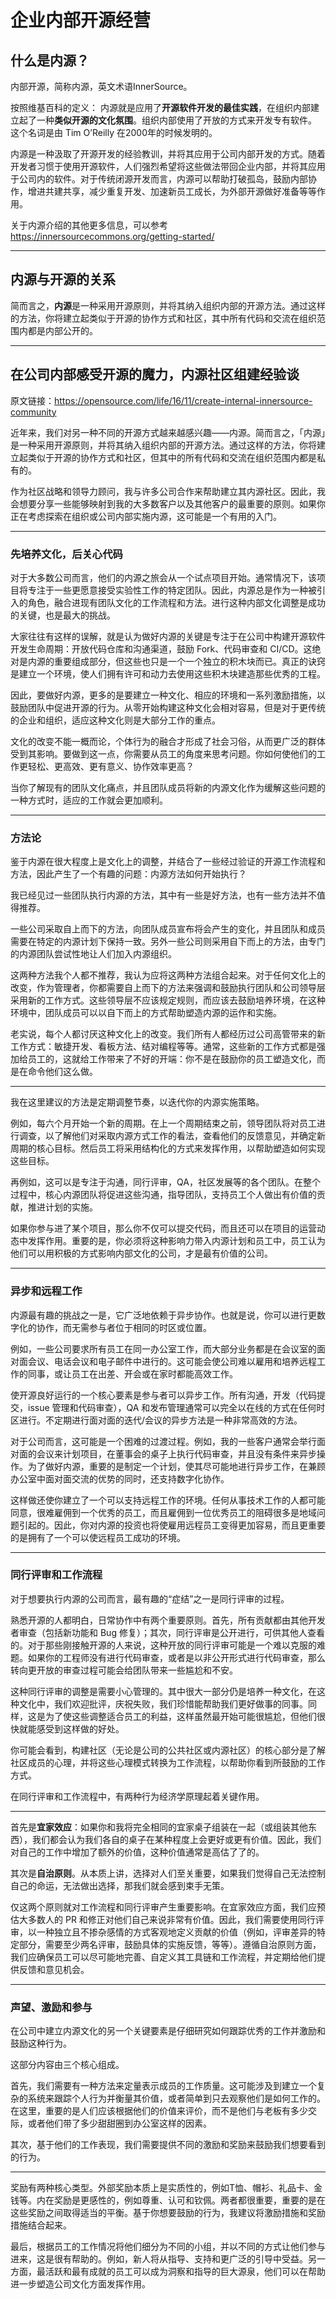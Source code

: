 # 企业内部开源经营

## 什么是内源？

内部开源，简称内源，英文术语InnerSource。

按照维基百科的定义： 内源就是应用了**开源软件开发的最佳实践**，在组织内部建立起了一种**类似开源的文化氛围**。组织内部使用了开放的方式来开发专有软件。 这个名词是由 Tim O’Reilly 在2000年的时候发明的。

内源是一种汲取了开源开发的经验教训，并将其应用于公司内部开发的方式。随着开发者习惯于使用开源软件，人们强烈希望将这些做法带回企业内部，并将其应用于公司内的软件。对于传统闭源开发而言，内源可以帮助打破孤岛，鼓励内部协作，增进共建共享，减少重复开发、加速新员工成长，为外部开源做好准备等等作用。

关于内源介绍的其他更多信息，可以参考 https://innersourcecommons.org/getting-started/

---

## 内源与开源的关系

简而言之，**内源**是一种采用开源原则，并将其纳入组织内部的开源方法。通过这样的方法，你将建立起类似于开源的协作方式和社区，其中所有代码和交流在组织范围内都是内部公开的。

---

## 在公司内部感受开源的魔力，内源社区组建经验谈

原文链接：https://opensource.com/life/16/11/create-internal-innersource-community

近年来，我们对另一种不同的开源方式越来越感兴趣——内源。简而言之，「内源」是一种采用开源原则，并将其纳入组织内部的开源方法。通过这样的方法，你将建立起类似于开源的协作方式和社区，但其中的所有代码和交流在组织范围内都是私有的。

作为社区战略和领导力顾问，我与许多公司合作来帮助建立其内源社区。因此，我会想要分享一些能够映射到我的大多数客户以及其他客户的最重要的原则。如果你正在考虑探索在组织或公司内部实施内源，这可能是一个有用的入门。

---

### 先培养文化，后关心代码

对于大多数公司而言，他们的内源之旅会从一个试点项目开始。通常情况下，该项目将专注于一些更愿意接受实验性工作的特定团队。因此，内源总是作为一种被引入的角色，融合进现有团队文化的工作流程和方法。进行这种内部文化调整是成功的关键，也是最大的挑战。

大家往往有这样的误解，就是认为做好内源的关键是专注于在公司中构建开源软件开发生命周期：开放代码仓库和沟通渠道，鼓励 Fork、代码审查和 CI/CD。这绝对是内源的重要组成部分，但这些也只是一个一个独立的积木块而已。真正的诀窍是建立一个环境，使人们拥有许可和动力去使用这些积木块建造那些优秀的工程。

因此，要做好内源，更多的是要建立一种文化、相应的环境和一系列激励措施，以鼓励团队中促进开源的行为。从零开始构建这种文化会相对容易，但是对于更传统的企业和组织，适应这种文化则是大部分工作的重点。

文化的改变不能一概而论，个体行为的融合才形成了社会习俗，从而更广泛的群体受到其影响。要做到这一点，你需要从员工的角度来思考问题。你如何使他们的工作更轻松、更高效、更有意义、协作效率更高？

当你了解现有的团队文化痛点，并且团队成员将新的内源文化作为缓解这些问题的一种方式时，适应的工作就会更加顺利。

---

### 方法论

鉴于内源在很大程度上是文化上的调整，并结合了一些经过验证的开源工作流程和方法，因此产生了一个有趣的问题：内源方法如何开始执行？

我已经见过一些团队执行内源的方法，其中有一些是好方法，也有一些方法并不值得推荐。

一些公司采取自上而下的方法，向团队成员宣布将会产生的变化，并且团队和成员需要在特定的内源计划下保持一致。另外一些公司则采用自下而上的方法，由专门的内源团队尝试性地让人们加入内源组织。

这两种方法我个人都不推荐，我认为应将这两种方法组合起来。对于任何文化上的改变，作为管理者，你都需要自上而下的方法来强调和鼓励执行团队和公司领导层采用新的工作方式。这些领导层不应该规定规则，而应该去鼓励培养环境，在这种环境中，团队成员可以以自下而上的方式帮助塑造内源的运作和实施。

老实说，每个人都讨厌这种文化上的改变。我们所有人都经历过公司高管带来的新工作方式：敏捷开发、看板方法、结对编程等等。通常，这些新的工作方式都是强加给员工的，这就给工作带来了不好的开端：你不是在鼓励你的员工塑造文化，而是在命令他们这么做。

---

我在这里建议的方法是定期调整节奏，以迭代你的内源实施策略。

例如，每六个月开始一个新的周期。在上一个周期结束之前，领导团队将对员工进行调查，以了解他们对采取内源方式工作的看法，查看他们的反馈意见，并确定新周期的核心目标。然后员工将采用结构化的方式来发挥作用，以帮助塑造如何实现这些目标。

再例如，这可以是专注于沟通，同行评审，QA，社区发展等的各个团队。在整个过程中，核心内源团队将促进这些沟通，指导团队，支持员工个人做出有价值的贡献，推进计划的实施。

如果你参与进了某个项目，那么你不仅可以提交代码，而且还可以在项目的运营动态中发挥作用。重要的是，你必须将这种影响力带入内源计划和员工中，员工认为他们可以用积极的方式影响内部文化的公司，才是最有价值的公司。

---

### 异步和远程工作

内源最有趣的挑战之一是，它广泛地依赖于异步协作。也就是说，你可以进行更数字化的协作，而无需参与者位于相同的时区或位置。

例如，一些公司要求所有员工在同一办公室工作，而大部分业务都是在会议室的面对面会议、电话会议和电子邮件中进行的。这可能会使公司难以雇用和培养远程工作的同事，或让员工在出差、开会或在家时都能高效工作。

使开源良好运行的一个核心要素是参与者可以异步工作。所有沟通，开发（代码提交，issue 管理和代码审查），QA 和发布管理通常可以完全以在线的方式在任何时区进行。不定期进行面对面的迭代/会议的异步方法是一种非常高效的方法。

对于公司而言，这可能是一个困难的过渡过程。例如，我的一些客户通常会举行面对面的会议来计划项目，在董事会的桌子上执行代码审查，并且没有条件来异步操作。为了做好内源，重要的是制定一个计划，使其尽可能地进行异步工作，在兼顾办公室中面对面交流的优势的同时，还支持数字化协作。

这样做还使你建立了一个可以支持远程工作的环境。任何从事技术工作的人都可能同意，很难雇佣到一个优秀的员工，而且雇佣到一位优秀员工的阻碍很多是地域问题引起的。因此，你对内源的投资也将使雇用远程员工变得更加容易，而且更重要的是拥有了一个可以使远程员工成功的环境。

---

### 同行评审和工作流程

对于想要执行内源的公司而言，最有趣的“症结”之一是同行评审的过程。

熟悉开源的人都明白，日常协作中有两个重要原则。首先，所有贡献都由其他开发者审查（包括新功能和 Bug 修复）；其次，同行评审是公开进行，可供其他人查看的。对于那些刚接触开源的人来说，这种开放的同行评审可能是一个难以克服的难题。如果你的工程师没有进行代码审查，或者是以非公开形式进行代码审查，那么转向更开放的审查过程可能会给团队带来一些尴尬和不安。

这种同行评审的调整是需要小心管理的。其中很大一部分仍是培养一种文化，在这种文化中，我们欢迎批评，庆祝失败，我们珍惜能帮助我们更好做事的同事。同样，这是为了使这些调整适合员工的利益，这样虽然最开始可能很尴尬，但他们很快就能感受到这样做的好处。

你可能会看到，构建社区（无论是公司的公共社区或内源社区）的核心部分是了解社区成员的心理，并将这些心理模式转换为工作流程，以帮助你看到所鼓励的工作方式。

在同行评审和工作流程中，有两种行为经济学原理起着关键作用。

---

首先是**宜家效应**：如果你和我将完全相同的宜家桌子组装在一起（或组装其他东西），我们都会认为我们各自的桌子在某种程度上会更好或更有价值。因此，我们对自己的工作中增加了额外的价值，这种价值通常是高估了了的。

其次是**自治原则**。从本质上讲，选择对人们至关重要，如果我们觉得自己无法控制自己的命运，无法做出选择，那我们就会感到束手无策。

仅这两个原则就对工作流程和同行评审产生重要影响。在宜家效应方面，我们应预估大多数人的 PR 和修正对他们自己来说非常有价值。因此，我们需要使用同行评审，以一种独立且不掺杂感情的方式客观地定义贡献的价值（例如，评审差异的特定部分，需要至少两名评审，鼓励具体的实施反馈，等等）。遵循自治原则方面，我们应确保员工可以尽可能地完善、自定义其工具链和工作流程，并定期给他们提供反馈和意见机会。

---

### 声望、激励和参与

在公司中建立内源文化的另一个关键要素是仔细研究如何跟踪优秀的工作并激励和鼓励这种行为。

这部分内容由三个核心组成。

首先，我们需要有一种方法来定量表示成员的工作质量。这可能涉及到建立一个复杂的系统来跟踪个人行为并衡量其价值，或者简单到只去观察他们是如何工作的。在这里，重要的是人们应该根据他们的价值来评价，而不是他们与老板有多少交际，或者他们带了多少甜甜圈到办公室这样的因素。

其次，基于他们的工作表现，我们需要提供不同的激励和奖励来鼓励我们想要看到的行为。

---

奖励有两种核心类型。外部奖励本质上是实质性的，例如T恤、帽衫、礼品卡、金钱等。内在奖励是更感性的，例如尊重、认可和钦佩。两者都很重要，重要的是在这些奖励之间取得适当的平衡。基于你想要鼓励的行为，我建议将激励措施和奖励措施结合起来。

最后，根据员工的工作情况将他们细分为不同的小组，并以不同的方式让他们参与进来，这是很有帮助的。例如，新人将从指导、支持和更广泛的引导中受益。另一方面，最活跃和最有成就的员工可以成为洞察和指导的巨大源泉，他们可以在帮助进一步塑造公司文化方面发挥作用。
